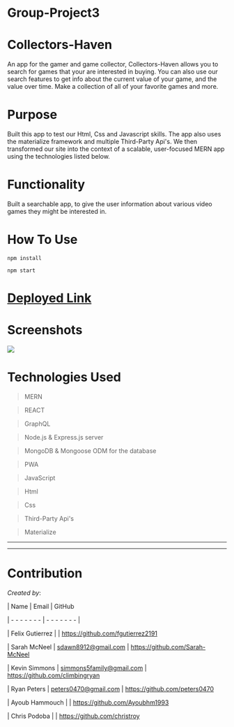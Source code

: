 # Group-Project3

# Collectors-Haven 

An app for the gamer and game collector, Collectors-Haven allows you to search for games that your are interested in buying. You can also use our search features to get info about the current value of your game, and the value over time. Make a collection of all of your favorite games and more.

# Purpose
Built this app to test our Html, Css and Javascript skills. The app also uses the materialize framework and multiple Third-Party Api's. We then transformed our site into the context of a scalable, user-focused MERN app using the technologies listed below.

# Functionality
Built a searchable app, to give the user information about various video games they might be interested in.

# How To Use
```
npm install

npm start

```


# [Deployed Link]( ) 


# Screenshots
![ ]()


# Technologies Used
>MERN

>REACT

>GraphQL

>Node.js & Express.js server

>MongoDB & Mongoose ODM for the database

>PWA 

>JavaScript

>Html

>Css

>Third-Party Api's

>Materialize


- - - 
- - - 

# Contribution

*Created by*: 

| Name     | Email        | GitHub

| - - - - - - - | - - - - - - - |

| Felix Gutierrez |            | https://github.com/fgutierrez2191

| Sarah McNeel | sdawn8912@gmail.com | https://github.com/Sarah-McNeel 

| Kevin Simmons | simmons5family@gmail.com | https://github.com/climbingryan

| Ryan Peters | peters0470@gmail.com | https://github.com/peters0470

| Ayoub Hammouch |             | https://github.com/Ayoubhm1993

| Chris Podoba |               | https://github.com/christroy 




